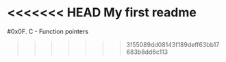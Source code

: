 <<<<<<< HEAD
My first readme
=======
#0x0F. C - Function pointers
>>>>>>> 3f55089dd08143f189deff63bb17683b8dd6c113
